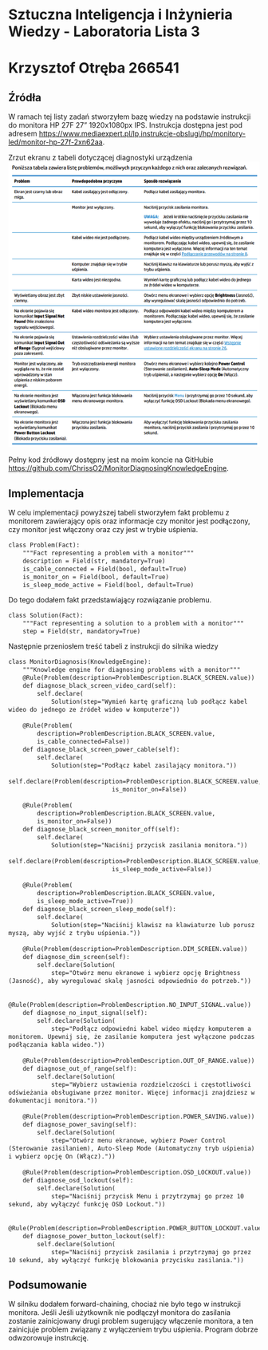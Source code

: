 # Sztuczna Inteligencja i Inżynieria Wiedzy - Laboratoria Lista 3

# Krzysztof Otręba 266541

## Źródła

W ramach tej listy zadań stworzyłem bazę wiedzy na podstawie instrukcji do monitora HP 27F 27” 1920x1080px IPS. Instrukcja dostępna jest pod adresem https://www.mediaexpert.pl/lp,instrukcje-obslugi/hp/monitory-led/monitor-hp-27f-2xn62aa.

Zrzut ekranu z tabeli dotyczącej diagnostyki urządzenia
![Tabela z instrukcji](tabelka.png)

Pełny kod źródłowy dostępny jest na moim koncie na GitHubie https://github.com/ChrissO2/MonitorDiagnosingKnowledgeEngine.

## Implementacja

W celu implementacji powyższej tabeli stworzyłem fakt problemu z monitorem zawierający opis oraz informacje czy monitor jest podłączony, czy monitor jest włączony oraz czy jest w trybie uśpienia.

```
class Problem(Fact):
    """Fact representing a problem with a monitor"""
    description = Field(str, mandatory=True)
    is_cable_connected = Field(bool, default=True)
    is_monitor_on = Field(bool, default=True)
    is_sleep_mode_active = Field(bool, default=True)
```

Do tego dodałem fakt przedstawiający rozwiązanie problemu.

```
class Solution(Fact):
    """Fact representing a solution to a problem with a monitor"""
    step = Field(str, mandatory=True)
```

Następnie przeniosłem treść tabeli z instrukcji do silnika wiedzy

```
class MonitorDiagnosis(KnowledgeEngine):
    """Knowledge engine for diagnosing problems with a monitor"""
    @Rule(Problem(description=ProblemDescription.BLACK_SCREEN.value))
    def diagnose_black_screen_video_card(self):
        self.declare(
            Solution(step="Wymień kartę graficzną lub podłącz kabel wideo do jednego ze źródeł wideo w komputerze"))

    @Rule(Problem(
        description=ProblemDescription.BLACK_SCREEN.value,
        is_cable_connected=False))
    def diagnose_black_screen_power_cable(self):
        self.declare(
            Solution(step="Podłącz kabel zasilający monitora."))
        self.declare(Problem(description=ProblemDescription.BLACK_SCREEN.value,
                             is_monitor_on=False))

    @Rule(Problem(
        description=ProblemDescription.BLACK_SCREEN.value,
        is_monitor_on=False))
    def diagnose_black_screen_monitor_off(self):
        self.declare(
            Solution(step="Naciśnij przycisk zasilania monitora."))
        self.declare(Problem(description=ProblemDescription.BLACK_SCREEN.value,
                             is_sleep_mode_active=False))

    @Rule(Problem(
        description=ProblemDescription.BLACK_SCREEN.value,
        is_sleep_mode_active=True))
    def diagnose_black_screen_sleep_mode(self):
        self.declare(
            Solution(step="Naciśnij klawisz na klawiaturze lub porusz myszą, aby wyjść z trybu uśpienia."))

    @Rule(Problem(description=ProblemDescription.DIM_SCREEN.value))
    def diagnose_dim_screen(self):
        self.declare(Solution(
            step="Otwórz menu ekranowe i wybierz opcję Brightness (Jasność), aby wyregulować skalę jasności odpowiednio do potrzeb."))

    @Rule(Problem(description=ProblemDescription.NO_INPUT_SIGNAL.value))
    def diagnose_no_input_signal(self):
        self.declare(Solution(
            step="Podłącz odpowiedni kabel wideo między komputerem a monitorem. Upewnij się, że zasilanie komputera jest wyłączone podczas podłączania kabla wideo."))

    @Rule(Problem(description=ProblemDescription.OUT_OF_RANGE.value))
    def diagnose_out_of_range(self):
        self.declare(Solution(
            step="Wybierz ustawienia rozdzielczości i częstotliwości odświeżania obsługiwane przez monitor. Więcej informacji znajdziesz w dokumentacji monitora."))

    @Rule(Problem(description=ProblemDescription.POWER_SAVING.value))
    def diagnose_power_saving(self):
        self.declare(Solution(
            step="Otwórz menu ekranowe, wybierz Power Control (Sterowanie zasilaniem), Auto-Sleep Mode (Automatyczny tryb uśpienia) i wybierz opcję On (Włącz)."))

    @Rule(Problem(description=ProblemDescription.OSD_LOCKOUT.value))
    def diagnose_osd_lockout(self):
        self.declare(Solution(
            step="Naciśnij przycisk Menu i przytrzymaj go przez 10 sekund, aby wyłączyć funkcję OSD Lockout."))

    @Rule(Problem(description=ProblemDescription.POWER_BUTTON_LOCKOUT.value))
    def diagnose_power_button_lockout(self):
        self.declare(Solution(
            step="Naciśnij przycisk zasilania i przytrzymaj go przez 10 sekund, aby wyłączyć funkcję blokowania przycisku zasilania."))
```

## Podsumowanie

W silniku dodałem forward-chaining, chociaż nie było tego w instrukcji monitora. Jeśli Jeśli użytkownik nie podłączył monitora do zasilania zostanie zainicjowany drugi problem sugerujący włączenie monitora, a ten zainicjuje problem związany z wyłączeniem trybu uśpienia.
Program dobrze odwzorowuje instrukcję.
